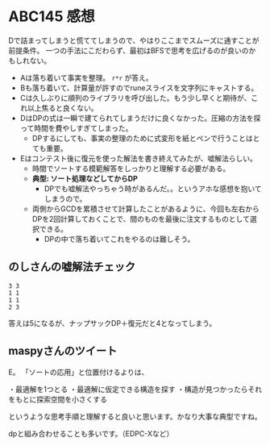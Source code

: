 # ABC145 感想

Dで詰まってしまうと慌ててしまうので、やはりここまでスムーズに通すことが前提条件。
一つの手法にこだわらず、最初はBFSで思考を広げるのが良いのかもしれない。

- Aは落ち着いて事実を整理。 `r*r` が答え。
- Bも落ち着いて、計算量が許すのでruneスライスを文字列にキャストする。
- Cは久しぶりに順列のライブラリを呼び出した。もう少し早くと期待が、これ以上焦ると良くない。
- DはDPの式は一瞬で建てられてしまうだけに良くなかった。圧縮の方法を探って時間を費やしすぎてしまった。
  - DPするにしても、事実の整理のために式変形を紙とペンで行うことはとても重要。
- Eはコンテスト後に復元を使った解法を書き終えてみたが、嘘解法らしい。
  - 時間でソートする模範解答をしっかりと理解する必要がある。
  - **典型: ソート処理などしてからDP**
    - DPでも嘘解法やっちゃう時があるんだ。。というアホな感想を抱いてしまうので。
  - 両側からGCDを累積させて計算したことがあるように、今回も左右からDPを2回計算しておくことで、間のものを最後に注文するものとして選択できる。
    - DPの中で落ち着いてこれをやるのは難しそう。

## のしさんの嘘解法チェック

```
3 3
1 1
1 1
2 3
```

答えは5になるが、ナップサックDP＋復元だと4となってしまう。

## maspyさんのツイート

E。
「ソートの応用」と位置付けるよりは、

・最適解を1つとる
・最適解に仮定できる構造を探す
・構造が見つかったらそれをもとに探索空間を小さくする

というような思考手順と理解すると良いと思います。かなり大事な典型ですね。

dpと組み合わせることも多いです。（EDPC-Xなど）
